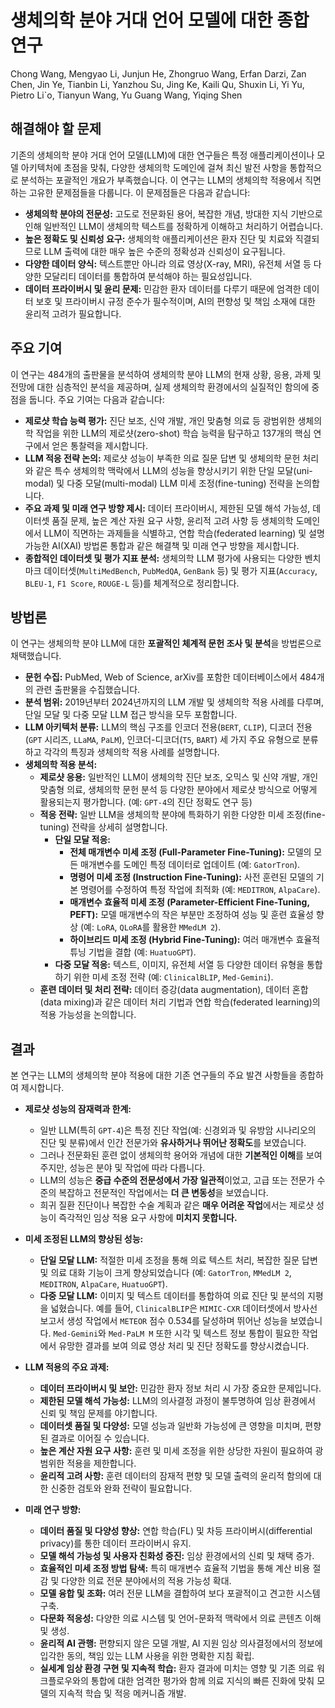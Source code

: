 # 생체의학 분야 거대 언어 모델에 대한 종합 연구
Chong Wang, Mengyao Li, Junjun He, Zhongruo Wang, Erfan Darzi, Zan Chen, Jin Ye, Tianbin Li, Yanzhou Su, Jing Ke, Kaili Qu, Shuxin Li, Yi Yu, Pietro Li`o, Tianyun Wang, Yu Guang Wang, Yiqing Shen

## 해결해야 할 문제
기존의 생체의학 분야 거대 언어 모델(LLM)에 대한 연구들은 특정 애플리케이션이나 모델 아키텍처에 초점을 맞춰, 다양한 생체의학 도메인에 걸쳐 최신 발전 사항을 통합적으로 분석하는 포괄적인 개요가 부족했습니다. 이 연구는 LLM의 생체의학 적용에서 직면하는 고유한 문제점들을 다룹니다. 이 문제점들은 다음과 같습니다:

*   **생체의학 분야의 전문성:** 고도로 전문화된 용어, 복잡한 개념, 방대한 지식 기반으로 인해 일반적인 LLM이 생체의학 텍스트를 정확하게 이해하고 처리하기 어렵습니다.
*   **높은 정확도 및 신뢰성 요구:** 생체의학 애플리케이션은 환자 진단 및 치료와 직결되므로 LLM 출력에 대한 매우 높은 수준의 정확성과 신뢰성이 요구됩니다.
*   **다양한 데이터 양식:** 텍스트뿐만 아니라 의료 영상(X-ray, MRI), 유전체 서열 등 다양한 모달리티 데이터를 통합하여 분석해야 하는 필요성입니다.
*   **데이터 프라이버시 및 윤리 문제:** 민감한 환자 데이터를 다루기 때문에 엄격한 데이터 보호 및 프라이버시 규정 준수가 필수적이며, AI의 편향성 및 책임 소재에 대한 윤리적 고려가 필요합니다.

## 주요 기여
이 연구는 484개의 출판물을 분석하여 생체의학 분야 LLM의 현재 상황, 응용, 과제 및 전망에 대한 심층적인 분석을 제공하며, 실제 생체의학 환경에서의 실질적인 함의에 중점을 둡니다. 주요 기여는 다음과 같습니다:

*   **제로샷 학습 능력 평가:** 진단 보조, 신약 개발, 개인 맞춤형 의료 등 광범위한 생체의학 작업을 위한 LLM의 제로샷(zero-shot) 학습 능력을 탐구하고 137개의 핵심 연구에서 얻은 통찰력을 제시합니다.
*   **LLM 적응 전략 논의:** 제로샷 성능이 부족한 의료 질문 답변 및 생체의학 문헌 처리와 같은 특수 생체의학 맥락에서 LLM의 성능을 향상시키기 위한 단일 모달(uni-modal) 및 다중 모달(multi-modal) LLM 미세 조정(fine-tuning) 전략을 논의합니다.
*   **주요 과제 및 미래 연구 방향 제시:** 데이터 프라이버시, 제한된 모델 해석 가능성, 데이터셋 품질 문제, 높은 계산 자원 요구 사항, 윤리적 고려 사항 등 생체의학 도메인에서 LLM이 직면하는 과제들을 식별하고, 연합 학습(federated learning) 및 설명 가능한 AI(XAI) 방법론 통합과 같은 해결책 및 미래 연구 방향을 제시합니다.
*   **종합적인 데이터셋 및 평가 지표 분석:** 생체의학 LLM 평가에 사용되는 다양한 벤치마크 데이터셋(`MultiMedBench`, `PubMedQA`, `GenBank` 등) 및 평가 지표(`Accuracy`, `BLEU-1`, `F1 Score`, `ROUGE-L` 등)를 체계적으로 정리합니다.

## 방법론
이 연구는 생체의학 분야 LLM에 대한 **포괄적인 체계적 문헌 조사 및 분석**을 방법론으로 채택했습니다.

*   **문헌 수집:** PubMed, Web of Science, arXiv를 포함한 데이터베이스에서 484개의 관련 출판물을 수집했습니다.
*   **분석 범위:** 2019년부터 2024년까지의 LLM 개발 및 생체의학 적용 사례를 다루며, 단일 모달 및 다중 모달 LLM 접근 방식을 모두 포함합니다.
*   **LLM 아키텍처 분류:** LLM의 핵심 구조를 인코더 전용(`BERT`, `CLIP`), 디코더 전용(`GPT` 시리즈, `LLaMA`, `PaLM`), 인코더-디코더(`T5`, `BART`) 세 가지 주요 유형으로 분류하고 각각의 특징과 생체의학 적용 사례를 설명합니다.
*   **생체의학 적용 분석:**
    *   **제로샷 응용:** 일반적인 LLM이 생체의학 진단 보조, 오믹스 및 신약 개발, 개인 맞춤형 의료, 생체의학 문헌 분석 등 다양한 분야에서 제로샷 방식으로 어떻게 활용되는지 평가합니다. (예: `GPT-4`의 진단 정확도 연구 등)
    *   **적응 전략:** 일반 LLM을 생체의학 분야에 특화하기 위한 다양한 미세 조정(fine-tuning) 전략을 상세히 설명합니다.
        *   **단일 모달 적응:**
            *   **전체 매개변수 미세 조정 (Full-Parameter Fine-Tuning):** 모델의 모든 매개변수를 도메인 특정 데이터로 업데이트 (예: `GatorTron`).
            *   **명령어 미세 조정 (Instruction Fine-Tuning):** 사전 훈련된 모델의 기본 명령어를 수정하여 특정 작업에 최적화 (예: `MEDITRON`, `AlpaCare`).
            *   **매개변수 효율적 미세 조정 (Parameter-Efficient Fine-Tuning, PEFT):** 모델 매개변수의 작은 부분만 조정하여 성능 및 훈련 효율성 향상 (예: `LoRA`, `QLoRA`를 활용한 `MMedLM 2`).
            *   **하이브리드 미세 조정 (Hybrid Fine-Tuning):** 여러 매개변수 효율적 튜닝 기법을 결합 (예: `HuatuoGPT`).
        *   **다중 모달 적응:** 텍스트, 이미지, 유전체 서열 등 다양한 데이터 유형을 통합하기 위한 미세 조정 전략 (예: `ClinicalBLIP`, `Med-Gemini`).
    *   **훈련 데이터 및 처리 전략:** 데이터 증강(data augmentation), 데이터 혼합(data mixing)과 같은 데이터 처리 기법과 연합 학습(federated learning)의 적용 가능성을 논의합니다.

## 결과
본 연구는 LLM의 생체의학 분야 적용에 대한 기존 연구들의 주요 발견 사항들을 종합하여 제시합니다.

*   **제로샷 성능의 잠재력과 한계:**
    *   일반 LLM(특히 `GPT-4`)은 특정 진단 작업(예: 신경외과 및 유방암 시나리오의 진단 및 분류)에서 인간 전문가와 **유사하거나 뛰어난 정확도**를 보였습니다.
    *   그러나 전문화된 훈련 없이 생체의학 용어와 개념에 대한 **기본적인 이해**를 보여주지만, 성능은 분야 및 작업에 따라 다릅니다.
    *   LLM의 성능은 **중급 수준의 전문성에서 가장 일관적**이었고, 고급 또는 전문가 수준의 복잡하고 전문적인 작업에서는 **더 큰 변동성**을 보였습니다.
    *   희귀 질환 진단이나 복잡한 수술 계획과 같은 **매우 어려운 작업**에서는 제로샷 성능이 즉각적인 임상 적용 요구 사항에 **미치지 못합니다.**

*   **미세 조정된 LLM의 향상된 성능:**
    *   **단일 모달 LLM:** 적절한 미세 조정을 통해 의료 텍스트 처리, 복잡한 질문 답변 및 의료 대화 기능이 크게 향상되었습니다 (예: `GatorTron`, `MMedLM 2`, `MEDITRON`, `AlpaCare`, `HuatuoGPT`).
    *   **다중 모달 LLM:** 이미지 및 텍스트 데이터를 통합하여 의료 진단 및 분석의 지평을 넓혔습니다. 예를 들어, `ClinicalBLIP`은 `MIMIC-CXR` 데이터셋에서 방사선 보고서 생성 작업에서 `METEOR` 점수 0.534를 달성하며 뛰어난 성능을 보였습니다. `Med-Gemini`와 `Med-PaLM M` 또한 시각 및 텍스트 정보 통합이 필요한 작업에서 유망한 결과를 보여 의료 영상 처리 및 진단 정확도를 향상시켰습니다.

*   **LLM 적용의 주요 과제:**
    *   **데이터 프라이버시 및 보안:** 민감한 환자 정보 처리 시 가장 중요한 문제입니다.
    *   **제한된 모델 해석 가능성:** LLM의 의사결정 과정이 불투명하여 임상 환경에서 신뢰 및 책임 문제를 야기합니다.
    *   **데이터셋 품질 및 다양성:** 모델 성능과 일반화 가능성에 큰 영향을 미치며, 편향된 결과로 이어질 수 있습니다.
    *   **높은 계산 자원 요구 사항:** 훈련 및 미세 조정을 위한 상당한 자원이 필요하여 광범위한 적용을 제한합니다.
    *   **윤리적 고려 사항:** 훈련 데이터의 잠재적 편향 및 모델 출력의 윤리적 함의에 대한 신중한 검토와 완화 전략이 필요합니다.

*   **미래 연구 방향:**
    *   **데이터 품질 및 다양성 향상:** 연합 학습(FL) 및 차등 프라이버시(differential privacy)를 통한 데이터 프라이버시 유지.
    *   **모델 해석 가능성 및 사용자 친화성 증진:** 임상 환경에서의 신뢰 및 채택 증가.
    *   **효율적인 미세 조정 방법 탐색:** 특히 매개변수 효율적 기법을 통해 계산 비용 절감 및 다양한 의료 전문 분야에서의 적용 가능성 확대.
    *   **모델 융합 및 조화:** 여러 전문 LLM을 결합하여 보다 포괄적이고 견고한 시스템 구축.
    *   **다문화 적응성:** 다양한 의료 시스템 및 언어-문화적 맥락에서 의료 콘텐츠 이해 및 생성.
    *   **윤리적 AI 관행:** 편향되지 않은 모델 개발, AI 지원 임상 의사결정에서의 정보에 입각한 동의, 책임 있는 LLM 사용을 위한 명확한 지침 확립.
    *   **실세계 임상 환경 구현 및 지속적 학습:** 환자 결과에 미치는 영향 및 기존 의료 워크플로우와의 통합에 대한 엄격한 평가와 함께 의료 지식의 빠른 진화에 맞춰 모델의 지속적 학습 및 적응 메커니즘 개발.